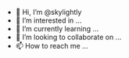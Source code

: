 - 👋 Hi, I’m @skylightly
- 👀 I’m interested in ...
- 🌱 I’m currently learning ...
- 💞️ I’m looking to collaborate on ...
- 📫 How to reach me ...

<!---
skylightly/skylightly is a ✨ special ✨ repository because its `README.md` (this file) appears on your GitHub profile.
You can click the Preview link to take a look at your changes.
--->
